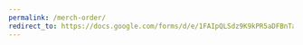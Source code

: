 ```yaml
---
permalink: /merch-order/
redirect_to: https://docs.google.com/forms/d/e/1FAIpQLSdz9K9kPR5aDFBnTazTVgE3aPlJGmyg3JPiyI5gBDwVFzuNSQ/viewform?usp=sf_link
---
```

